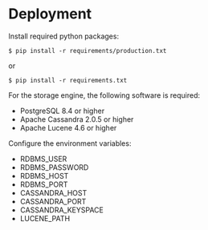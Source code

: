 Deployment
==========

Install required python packages:

```
$ pip install -r requirements/production.txt
```

or

```
$ pip install -r requirements.txt
```

For the storage engine, the following software is required:
- PostgreSQL 8.4 or higher
- Apache Cassandra 2.0.5 or higher
- Apache Lucene 4.6 or higher


Configure the environment variables:
- RDBMS_USER
- RDBMS_PASSWORD
- RDBMS_HOST
- RDBMS_PORT
- CASSANDRA_HOST
- CASSANDRA_PORT
- CASSANDRA_KEYSPACE
- LUCENE_PATH

